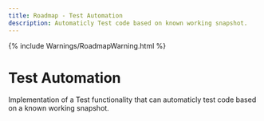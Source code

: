 ```yaml
---
title: Roadmap - Test Automation
description: Automaticly Test code based on known working snapshot.
---
```

{% include Warnings/RoadmapWarning.html %}

# Test Automation
Implementation of a Test functionality that can automaticly test code based on a known working snapshot.

